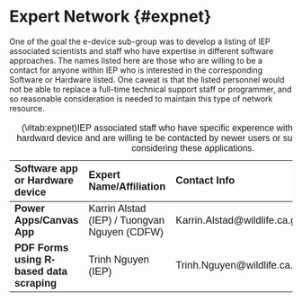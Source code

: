 # Expert Network   {#expnet}

One of the goal the e-device sub-group was to develop a listing of IEP associated scientists and staff who have expertise in different software approaches.  The names listed here are those who are willing to be a contact for anyone within IEP who is interested in the corresponding Software or Hardware listed. One caveat is that the listed personnel would not be able to replace a full-time technical support staff or programmer, and so reasonable consideration is needed to maintain this type of network resource.  


<table class=" lightable-paper table" style='font-family: "Arial Narrow", arial, helvetica, sans-serif; margin-left: auto; margin-right: auto; font-size: 18px; width: auto !important; margin-left: auto; margin-right: auto;'>
<caption style="font-size: initial !important;">(\#tab:expnet)IEP associated staff who have specific experence with a software app or hardward device and are willing te be contacted by newer users or survey teams that are considering these applications.</caption>
 <thead>
  <tr>
   <th style="text-align:left;position: sticky; top:0; background-color: #FFFFFF;"> Software app or Hardware device </th>
   <th style="text-align:left;position: sticky; top:0; background-color: #FFFFFF;"> Expert Name/Affiliation </th>
   <th style="text-align:left;position: sticky; top:0; background-color: #FFFFFF;"> Contact Info </th>
   <th style="text-align:left;position: sticky; top:0; background-color: #FFFFFF;"> Comments </th>
  </tr>
 </thead>
<tbody>
  <tr>
   <td style="text-align:left;max-width: 4.5cm; font-weight: bold;"> Power Apps/Canvas App </td>
   <td style="text-align:left;max-width: 7cm; "> Karrin Alstad (IEP) / Tuongvan Nguyen (CDFW) </td>
   <td style="text-align:left;max-width: 10cm; "> Karrin.Alstad@wildlife.ca.gov </td>
   <td style="text-align:left;max-width: 10cm; ">  </td>
  </tr>
  <tr>
   <td style="text-align:left;max-width: 4.5cm; font-weight: bold;"> PDF Forms using R-based data scraping </td>
   <td style="text-align:left;max-width: 7cm; "> Trinh Nguyen (IEP) </td>
   <td style="text-align:left;max-width: 10cm; "> Trinh.Nguyen@wildlife.ca.gov </td>
   <td style="text-align:left;max-width: 10cm; "> (pending Trinh's approval) </td>
  </tr>
</tbody>
</table>

